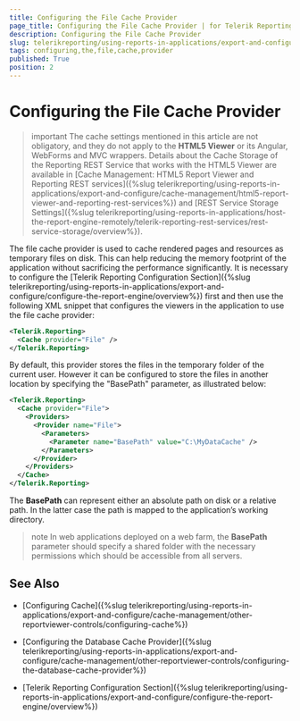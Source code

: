 ```yaml
---
title: Configuring the File Cache Provider
page_title: Configuring the File Cache Provider | for Telerik Reporting Documentation
description: Configuring the File Cache Provider
slug: telerikreporting/using-reports-in-applications/export-and-configure/cache-management/other-reportviewer-controls/configuring-the-file-cache-provider
tags: configuring,the,file,cache,provider
published: True
position: 2
---
```


# Configuring the File Cache Provider



>important The cache settings mentioned in this article are not obligatory, and they do not apply to the            __HTML5 Viewer__  or its Angular, WebForms and MVC wrappers. Details about the Cache Storage of the Reporting REST           Service that works with the HTML5 Viewer are available in           [Cache Management: HTML5 Report Viewer and Reporting REST services]({%slug telerikreporting/using-reports-in-applications/export-and-configure/cache-management/html5-report-viewer-and-reporting-rest-services%})           and [REST Service Storage Settings]({%slug telerikreporting/using-reports-in-applications/host-the-report-engine-remotely/telerik-reporting-rest-services/rest-service-storage/overview%}).         


The file cache provider is used to cache rendered pages and resources as temporary files on disk. This can help         reducing the memory footprint of the application without sacrificing the performance significantly. It is necessary to configure         the [Telerik Reporting Configuration Section]({%slug telerikreporting/using-reports-in-applications/export-and-configure/configure-the-report-engine/overview%}) first and then use the following XML snippet that         configures the viewers in the application to use the file cache provider:       

	
````xml
<Telerik.Reporting>
  <Cache provider="File" />
</Telerik.Reporting>
````



By default, this provider stores the files in the temporary folder of the current user. However it can be configured to store         the files in another location by specifying the "BasePath" parameter, as illustrated below:       

	
````xml
<Telerik.Reporting>
  <Cache provider="File">
    <Providers>
      <Provider name="File">
        <Parameters>
          <Parameter name="BasePath" value="C:\MyDataCache" />
        </Parameters>
      </Provider>
    </Providers>
  </Cache>
</Telerik.Reporting>
````



The __BasePath__  can represent either an absolute path on disk or a relative path. In the latter case the path is mapped to the         application’s working directory.       

>note In web applications deployed on a web farm, the  __BasePath__  parameter should           specify a shared folder with the necessary permissions which should be accessible from all servers.         


## See Also


 * [Configuring Cache]({%slug telerikreporting/using-reports-in-applications/export-and-configure/cache-management/other-reportviewer-controls/configuring-cache%})

 * [Configuring the Database Cache Provider]({%slug telerikreporting/using-reports-in-applications/export-and-configure/cache-management/other-reportviewer-controls/configuring-the-database-cache-provider%})

 * [Telerik Reporting Configuration Section]({%slug telerikreporting/using-reports-in-applications/export-and-configure/configure-the-report-engine/overview%})
